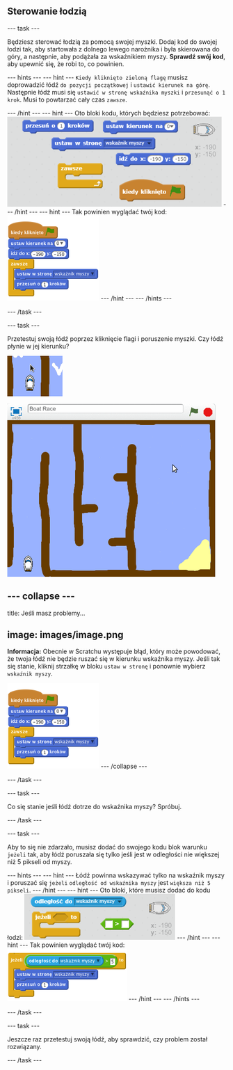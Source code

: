## Sterowanie łodzią

\--- task \---

Będziesz sterować łodzią za pomocą swojej myszki. Dodaj kod do swojej łodzi tak, aby startowała z dolnego lewego narożnika i była skierowana do góry, a następnie, aby podążała za wskaźnikiem myszy. **Sprawdź swój kod**, aby upewnić się, że robi to, co powinien.

\--- hints \--- \--- hint \--- `Kiedy kliknięto zieloną flagę` musisz doprowadzić łódź `do pozycji początkowej` i `ustawić kierunek na górę`. Następnie łódź musi się `ustawić w stronę wskaźnika myszki` i `przesunąć o 1 krok`. Musi to powtarzać cały czas `zawsze`.

\--- /hint \--- \--- hint \--- Oto bloki kodu, których będziesz potrzebować: ![screenshot](images/boat-move-blocks.png) \--- /hint \--- \--- hint \--- Tak powinien wyglądać twój kod: ![screenshot](images/boat-move-code.png) \--- /hint \--- \--- /hints \---

\--- /task \---

\--- task \---

Przetestuj swoją łódź poprzez kliknięcie flagi i poruszenie myszki. Czy łódź płynie w jej kierunku?

![screenshot](images/boat-mouse.png)

![screenshot](images/boat-pointer-test-anim.gif)

## \--- collapse \---

title: Jeśli masz problemy...

## image: images/image.png

**Informacja:** Obecnie w Scratchu występuje błąd, który może powodować, że twoja łódź nie będzie ruszać się w kierunku wskaźnika myszy. Jeśli tak się stanie, kliknij strzałkę w bloku `ustaw w stronę` i ponownie wybierz `wskaźnik myszy`.

![screenshot](images/boat-bug.png) \--- /collapse \---

\--- /task \---

\--- task \---

Co się stanie jeśli łódź dotrze do wskaźnika myszy? Spróbuj.

\--- /task \---

\--- task \---

Aby to się nie zdarzało, musisz dodać do swojego kodu blok warunku `jeżeli` tak, aby łódź poruszała się tylko jeśli jest w odległości nie większej niż 5 pikseli od myszy.

\--- hints \--- \--- hint \--- Łódź powinna wskazywać tylko na wskaźnik myszy i poruszać się `jeżeli` `odległość od wskaźnika myszy` jest `większa niż 5 pikseli`. \--- /hint \--- \--- hint \--- Oto bloki, które musisz dodać do kodu łodzi: ![screenshot](images/boat-pointer-blocks.png) \--- /hint \--- \--- hint \--- Tak powinien wyglądać twój kod: ![screenshot](images/boat-pointer-code.png) \--- /hint \--- \--- /hints \---

\--- /task \---

\--- task \---

Jeszcze raz przetestuj swoją łódź, aby sprawdzić, czy problem został rozwiązany.

\--- /task \---